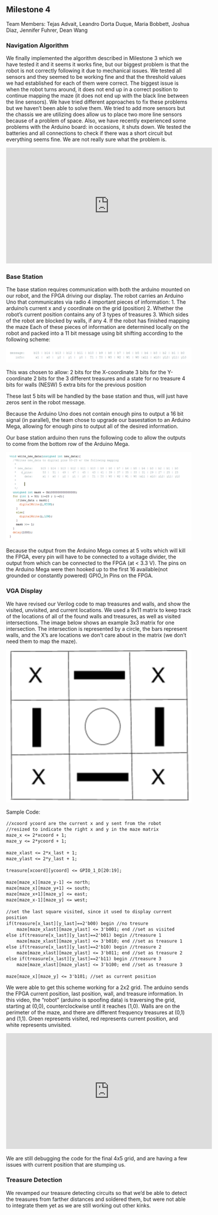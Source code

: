 ## Milestone 4
Team Members: Tejas Advait, Leandro Dorta Duque, Maria Bobbett, Joshua Diaz, Jennifer Fuhrer, Dean Wang


### Navigation Algorithm
We finally implemented the algorithm described in Milestone 3 which we have tested it and it seems it works fine, but our biggest problem is that the robot is not correctly following it due to mechanical issues. We tested all sensors and they seemed to be working fine and that the threshold values we had established for each of them were correct. The biggest issue is when the robot turns around, it does not end up in a correct position to continue mapping the maze (it does not end up with the black line between the line sensors). We have tried different approaches to fix these problems but we haven’t been able to solve them. We tried to add more sensors but the chassis we are utilizing does allow us to place two more line sensors because of a problem of space. Also, we have recently experienced some problems with the Arduino board: in occasions, it shuts down. We tested the batteries and all connections to check if there was a short circuit but everything seems fine. We are not really sure what the problem is. 

<iframe width="560" height="315" src="https://www.youtube.com/embed/Mnr-MJBWES8" frameborder="0" gesture="media" allowfullscreen></iframe>

### Base Station
The base station requires communication with both the arduino mounted on our robot, and the FPGA driving our display. The robot carries an Arduino Uno that communicates via radio 4 important pieces of information:
    1. The arduino’s current x and y coordinate on the grid (position)
    2. Whether the robot’s current position contains any of 3 types of treasures
    3. Which sides of the robot are blocked by walls, if any
    4. If the robot has finished mapping the maze
Each of these pieces of information are determined locally on the robot and packed into a 11 bit message using bit shifting according to the following scheme:

![BaseStation](basestation.png "BaseStation")

This was chosen to allow:
    2 bits for the X-coordinate
    3 bits for the Y-coordinate
    2 bits for the 3 different treasures and a state for no treasure
    4 bits for walls (NESW)
    5 extra bits for the previous position

These last 5 bits will be handled by the base station and thus, will just have zeros sent in the robot message.

Because the Arduino Uno does not contain enough pins to output a 16 bit signal (in parallel), the team chose to upgrade our basestation to an Arduino Mega, allowing for enough pins to output all of the desired information.

Our base station arduino then runs the following code to allow the outputs to come from the bottom row of the Arduino Mega.

![BaseStationCode](basestationcode.png "BaseStationCode")

Because the output from the Arduino Mega comes at 5 volts which will kill the FPGA, every pin will have to be connected to a voltage divider, the output from which can be connected to the FPGA (at < 3.3 V). The pins on the Arduino Mega were then hooked up to the first 16 available(not grounded or constantly powered) GPIO_In Pins on the FPGA.

### VGA Display
We have revised our Verilog code to map treasures and walls, and show the visited, unvisited, and current locations. We used a 9x11 matrix to keep track of the locations of all of the found walls and treasures, as well as visited intersections. The image below shows an example 3x3 matrix for one intersection. The intersection is represented by a circle, the bars represent walls, and the X’s are locations we don’t care about in the matrix (we don’t need them to map the maze). 

![VGAScheme](VGAScheme.png "VGAScheme")

Sample Code:

	//xcoord ycoord are the current x and y sent from the robot
	//resized to indicate the right x and y in the maze matrix
	maze_x <= 2*xcoord + 1; 
	maze_y <= 2*ycoord + 1;
			
	maze_xlast <= 2*x_last + 1;
	maze_ylast <= 2*y_last + 1;

    treasure[xcoord][ycoord] <= GPIO_1_D[20:19]; 
		
	maze[maze_x][maze_y-1] <= north; 
	maze[maze_x][maze_y+1] <= south;
	maze[maze_x+1][maze_y] <= east;
	maze[maze_x-1][maze_y] <= west;
		
	//set the last square visited, since it used to display current position
	if(treasure[x_last][y_last]==2'b00) begin //no tresure
		maze[maze_xlast][maze_ylast] <= 3'b001; end //set as visited
	else if(treasure[x_last][y_last]==2'b01) begin //treasure 1
		maze[maze_xlast][maze_ylast] <= 3'b010; end //set as treasure 1
	else if(treasure[x_last][y_last]==2'b10) begin //treasure 2
		maze[maze_xlast][maze_ylast] <= 3'b011; end //set as treasure 2
	else if(treasure[x_last][y_last]==2'b11) begin //treasure 3
		maze[maze_xlast][maze_ylast] <= 3'b100; end //set as treasure 3
			
	maze[maze_x][maze_y] <= 3'b101; //set as current position

We were able to get this scheme working for a 2x2 grid. The arduino sends the FPGA current position, last position, wall, and treasure information. In this video, the “robot” (arduino is spoofing data) is traversing the grid, starting at (0,0), counterclockwise until it reaches (1,0). Walls are on the perimeter of the maze, and there are different frequency treasures at (0,1) and (1,1). Green represents visited, red represents current position, and white represents unvisited.

<iframe width="560" height="315" src="https://www.youtube.com/embed/Lm79gOhD4ec" frameborder="0" gesture="media" allowfullscreen></iframe>


We are still debugging the code for the final 4x5 grid, and are having a few issues with current position that are stumping us.

### Treasure Detection
We revamped our treasure detecting circuits so that we’d be able to detect the treasures from farther distances and soldered them, but were not able to integrate them yet as we are still working out other kinks.
